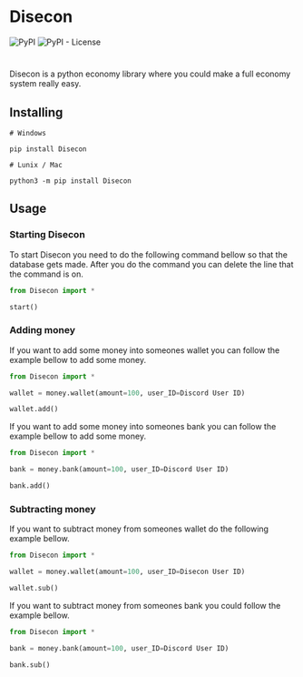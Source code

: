 
# Disecon

![PyPI](https://img.shields.io/pypi/v/Disecon?color=gree) ![PyPI - License](https://img.shields.io/pypi/l/Disecon?color=gree)

#

Disecon is a python economy library where you could make a full economy system really easy.

## Installing

```
# Windows

pip install Disecon

# Lunix / Mac

python3 -m pip install Disecon
```
## Usage

### Starting Disecon

To start Disecon you need to do the following command bellow so that the database gets made. After you do the command you can delete the line that the command is on.

```python
from Disecon import *

start()
```

### Adding money

If you want to add some money into someones wallet you can follow the example bellow to add some money.

```python
from Disecon import *

wallet = money.wallet(amount=100, user_ID=Discord User ID)

wallet.add()
```

If you want to add some money into someones bank you can follow the example bellow to add some money. 

```python
from Disecon import *

bank = money.bank(amount=100, user_ID=Discord User ID)

bank.add()
```

### Subtracting money

If you want to subtract money from someones wallet do the following example bellow.

```python
from Disecon import *

wallet = money.wallet(amount=100, user_ID=Disecon User ID)

wallet.sub()
```

If you want to subtract money from someones bank you could follow the example bellow.

```python
from Disecon import *

bank = money.bank(amount=100, user_ID=Discord User ID)

bank.sub()
```